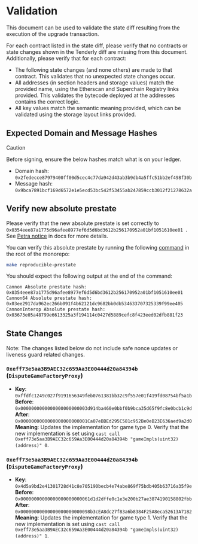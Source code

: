 # Validation

This document can be used to validate the state diff resulting from the execution of the upgrade transaction.

For each contract listed in the state diff, please verify that no contracts or state changes shown in the Tenderly diff
are missing from this document. Additionally, please verify that for each contract:

- The following state changes (and none others) are made to that contract. This validates that no unexpected state
  changes occur.
- All addresses (in section headers and storage values) match the provided name, using the Etherscan and Superchain
  Registry links provided. This validates the bytecode deployed at the addresses contains the correct logic.
- All key values match the semantic meaning provided, which can be validated using the storage layout links provided.

## Expected Domain and Message Hashes

> [!CAUTION]
> Before signing, ensure the below hashes match what is on your ledger.
> - Domain hash: `0x2fedecce87979400ff00d5cec4c77da942d43ab3b9db4a5ffc51bb2ef498f30b`
> - Message hash: `0x9bca7891bcf169d6572e1e5ecd53bc542f53455ab247859ccb3012f21278632a`
## Verify new absolute prestate

Please verify that the new absolute prestate is set correctly to `0x0354eee87a1775d96afee8977ef6d5d6bd3612b256170952a01bf1051610ee01
`. See [Petra notice](https://docs.optimism.io/notices/pectra-changes#verify-the-new-absolute-prestate) in docs for more details. 

You can verify this absolute prestate by running the following [command](https://github.com/ethereum-optimism/optimism/blob/6819d8a4e787df2adcd09305bc3057e2ca4e58d9/Makefile#L133-L135) in the root of the monorepo:

```bash
make reproducible-prestate
```

You should expect the following output at the end of the command:

```bash
Cannon Absolute prestate hash: 
0x0354eee87a1775d96afee8977ef6d5d6bd3612b256170952a01bf1051610ee01
Cannon64 Absolute prestate hash: 
0x03ee2917da962ec266b091f4b62121dc9682bb0db534633707325339f99ee405
CannonInterop Absolute prestate hash: 
0x03673e05a48799e6613325a3f194114c0427d5889cefc8f423eed02dfb881f23
```


## State Changes

Note: The changes listed below do not include safe nonce updates or liveness guard related changes.

### `0xeff73e5aa3B9AEC32c659Aa3E00444d20a84394b` (`DisputeGameFactoryProxy`)

- **Key**: `0xffdfc1249c027f9191656349feb0761381bb32c9f557e01f419fd08754bf5a1b` <br/>
  **Before**: `0x0000000000000000000000003d914ba460e0bbf0b9bca35d65f9fc8e0bcb1c9d` <br/>
  **After**: `0x0000000000000000000000001Ca07eBBEd295C581c952Be0eB23E636aed9a2d0` <br/>
  **Meaning**: Updates the implementation for game type 0. Verify that the new implementation is set using
  `cast call 0xeff73e5aa3B9AEC32c659Aa3E00444d20a84394b "gameImpls(uint32)(address)" 0`.

### `0xeff73e5aa3B9AEC32c659Aa3E00444d20a84394b` (`DisputeGameFactoryProxy`)

- **Key**: `0x4d5a9bd2e41301728d41c8e705190becb4e74abe869f75bdb405b63716a35f9e` <br/>
  **Before**: `0x00000000000000000000000061d1d2dffe0c1e3e200b27ae3874190158802fbb` <br/>
  **After**: `0x00000000000000000000000098b3cEA8dc27f83a6b8384F25A8eca52613A7182` <br/>
  **Meaning**: Updates the implementation for game type 1. Verify that the new implementation is set using
  `cast call 0xeff73e5aa3B9AEC32c659Aa3E00444d20a84394b "gameImpls(uint32)(address)" 1`.
